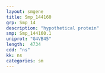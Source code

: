 ```yaml
---
layout: smgene
title: Smp_144160
grp: Smp_14
description: "hypothetical protein"
smp: Smp_144160.1
uniprot: "G4VB45"
length:  4734
cdd: "ns"
kk: ns
categories: sm
---
```

